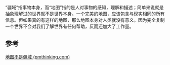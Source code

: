 
“疆域”指事物本身，而“地图”指的是人对事物的感知，理解和描述；简单来说就是抽象理解过的世界就不是世界本身。一个完美的地图，应该包含与现实相同的所有信息。但如果真的有这样的地图，那么地图本身对人类就没有意义。因为完全复制一个世界不会对我们了解世界有任何帮助，反而还加大了工作量。


## 参考

[地图不是疆域 (pmthinking.com)](https://pmthinking.com/b9e9baa725524607a0bca3aaa1947bda)